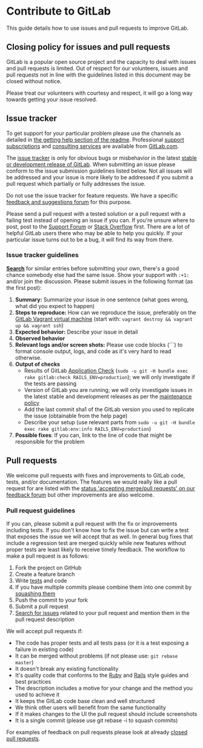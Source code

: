 # Contribute to GitLab

This guide details how to use issues and pull requests to improve GitLab.

## Closing policy for issues and pull requests

GitLab is a popular open source project and the capacity to deal with issues and pull requests is limited. Out of respect for our volunteers, issues and pull requests not in line with the guidelines listed in this document may be closed without notice.

Please treat our volunteers with courtesy and respect, it will go a long way towards getting your issue resolved.

## Issue tracker

To get support for your particular problem please use the channels as detailed in [the getting help section of the readme](https://github.com/gitlabhq/gitlabhq#getting-help). Professional [support subscriptions](http://www.gitlab.com/subscription/) and [consulting services](http://www.gitlab.com/consultancy/) are available from [GitLab.com](http://www.gitlab.com/).

The [issue tracker](https://github.com/gitlabhq/gitlabhq/issues) is only for obvious bugs or misbehavior in the latest [stable or development release of GitLab](MAINTENANCE.md). When submitting an issue please conform to the issue submission guidelines listed below. Not all issues will be addressed and your issue is more likely to be addressed if you submit a pull request which partially or fully addresses the issue.

Do not use the issue tracker for feature requests. We have a specific [feedback and suggestions forum](http://feedback.gitlab.com) for this purpose.

Please send a pull request with a tested solution or a pull request with a failing test instead of opening an issue if you can. If you're unsure where to post, post to the [Support Forum](https://groups.google.com/forum/#!forum/gitlabhq) or [Stack Overflow](http://stackoverflow.com/questions/tagged/gitlab) first. There are a lot of helpful GitLab users there who may be able to help you quickly. If your particular issue turns out to be a bug, it will find its way from there.

### Issue tracker guidelines

**[Search](https://github.com/gitlabhq/gitlabhq/search?q=&ref=cmdform&type=Issues)** for similar entries before submitting your own, there's a good chance somebody else had the same issue. Show your support with `:+1:` and/or join the discussion. Please submit issues in the following format (as the first post):

1. **Summary:** Summarize your issue in one sentence (what goes wrong, what did you expect to happen)
2. **Steps to reproduce:** How can we reproduce the issue, preferably on the [GitLab Vagrant virtual machine](https://github.com/gitlabhq/gitlab-vagrant-vm) (start with: `vagrant destroy && vagrant up && vagrant ssh`)
3. **Expected behavior:** Describe your issue in detail
4. **Observed behavior**
5. **Relevant logs and/or screen shots:** Please use code blocks (\`\`\`) to format console output, logs, and code as it's very hard to read otherwise.
6. **Output of checks**
    * Results of GitLab [Application Check](doc/install/installation.md#check-application-status) (`sudo -u git -H bundle exec rake gitlab:check RAILS_ENV=production`); we will only investigate if the tests are passing
    * Version of GitLab you are running; we will only investigate issues in the latest stable and development releases as per the [maintenance policy](MAINTENANCE.md)
    * Add the last commit sha1 of the GitLab version you used to replicate the issue (obtainable from the help page)
    * Describe your setup (use relevant parts from `sudo -u git -H bundle exec rake gitlab:env:info RAILS_ENV=production`)
7. **Possible fixes**: If you can, link to the line of code that might be responsible for the problem

## Pull requests

We welcome pull requests with fixes and improvements to GitLab code, tests, and/or documentation. The features we would really like a pull request for are listed with the [status 'accepting merge/pull requests' on our feedback forum](http://feedback.gitlab.com/forums/176466-general/status/796455) but other improvements are also welcome.

### Pull request guidelines

If you can, please submit a pull request with the fix or improvements including tests. If you don't know how to fix the issue but can write a test that exposes the issue we will accept that as well. In general bug fixes that include a regression test are merged quickly while new features without proper tests are least likely to receive timely feedback. The workflow to make a pull request is as follows:

1. Fork the project on GitHub
1. Create a feature branch
1. Write [tests](README.md#run-the-tests) and code
1. If you have multiple commits please combine them into one commit by [squashing them](http://git-scm.com/book/en/Git-Tools-Rewriting-History#Squashing-Commits)
1. Push the commit to your fork
1. Submit a pull request
2. [Search for issues](https://github.com/gitlabhq/gitlabhq/search?q=&ref=cmdform&type=Issues) related to your pull request and mention them in the pull request description

We will accept pull requests if:

* The code has proper tests and all tests pass (or it is a test exposing a failure in existing code)
* It can be merged without problems (if not please use: `git rebase master`)
* It doesn't break any existing functionality
* It's quality code that conforms to the [Ruby](https://github.com/bbatsov/ruby-style-guide) and [Rails](https://github.com/bbatsov/rails-style-guide) style guides and best practices
* The description includes a motive for your change and the method you used to achieve it
* It keeps the GitLab code base clean and well structured
* We think other users will benefit from the same functionality
* If it makes changes to the UI the pull request should include screenshots
* It is a single commit (please use git rebase -i to squash commits)

For examples of feedback on pull requests please look at already [closed pull requests](https://github.com/gitlabhq/gitlabhq/pulls?direction=desc&page=1&sort=created&state=closed).
